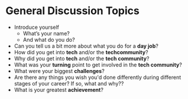 # General Discussion Topics

* Introduce yourself
    * What’s your name?
    * And what do you do?
* Can you tell us a bit more about what you do for a **day job**?
* How did you get into **tech** and/or the **techcommunity**?
* Why did you get into **tech** and/or the **tech community**?
* What was your **turning** point to get involved in the **tech community**?
* What were your biggest **challenges**?
* Are there any things you wish you'd done differently during different stages of your career? If so, what and why??
* What is your greatest **achievement**?
